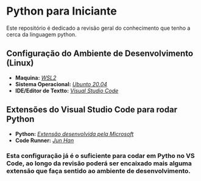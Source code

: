 # Python para Iniciante
Este repositório é dedicado a revisão geral do conhecimento que tenho a cerca da linguagem python.

## Configuração do Ambiente de Desenvolvimento (Linux)
- **Maquina:** [_WSL2_](https://docs.microsoft.com/pt-br/windows/wsl/about)
- **Sistema Operacional:** [_Ubunto 20.04_](https://releases.ubuntu.com/20.04/)
- **IDE/Editor de Textto:** [_Visual Studio Code_](https://code.visualstudio.com/download)

## Extensões do Visual Studio Code para rodar Python
- **Python:** [_Extensão desenvolvida pela Microsoft_](https://code.visualstudio.com/docs/python/python-tutorial#_prerequisites)
- **Code Runner:** [_Jun Han_](https://marketplace.visualstudio.com/items?itemName=formulahendry.code-runner)

### Esta configuração já é o suficiente para codar em Pytho no VS Code, ao longo da revisão poderá ser encaixado mais alguma extensão que faça sentido ao ambiente de desenvolvimento.



